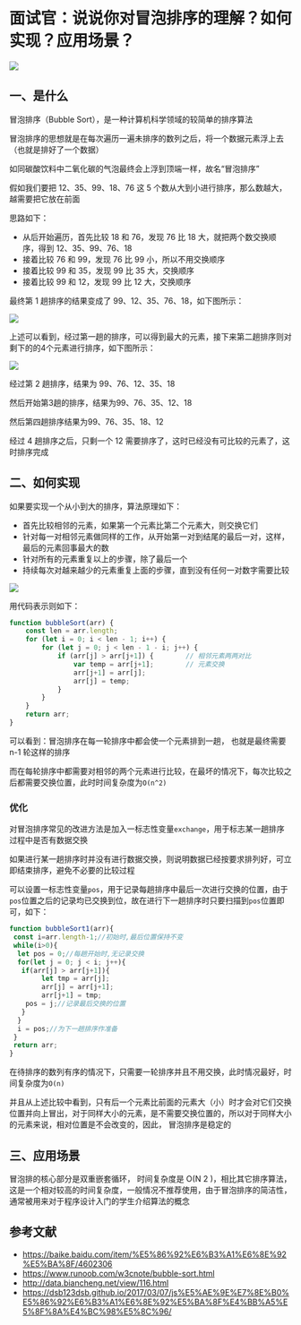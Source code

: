 # 面试官：说说你对冒泡排序的理解？如何实现？应用场景？

 ![](https://static.vue-js.com/6f5e0850-2652-11ec-a752-75723a64e8f5.png)


## 一、是什么

冒泡排序（Bubble Sort），是一种计算机科学领域的较简单的排序算法

冒泡排序的思想就是在每次遍历一遍未排序的数列之后，将一个数据元素浮上去（也就是排好了一个数据）

如同碳酸饮料中二氧化碳的气泡最终会上浮到顶端一样，故名“冒泡排序”

假如我们要把 12、35、99、18、76 这 5 个数从大到小进行排序，那么数越大，越需要把它放在前面

思路如下：

- 从后开始遍历，首先比较 18 和 76，发现 76 比 18 大，就把两个数交换顺序，得到 12、35、99、76、18
- 接着比较 76 和 99，发现 76 比 99 小，所以不用交换顺序
- 接着比较 99 和 35，发现 99 比 35 大，交换顺序
- 接着比较 99 和 12，发现 99 比 12 大，交换顺序

最终第 1 趟排序的结果变成了 99、12、35、76、18，如下图所示：

 ![](https://static.vue-js.com/7a363770-2652-11ec-8e64-91fdec0f05a1.png)

上述可以看到，经过第一趟的排序，可以得到最大的元素，接下来第二趟排序则对剩下的的4个元素进行排序，如下图所示：

 ![](https://static.vue-js.com/84b9ddf0-2652-11ec-a752-75723a64e8f5.png)

经过第 2 趟排序，结果为 99、76、12、35、18

然后开始第3趟的排序，结果为99、76、35、12、18

然后第四趟排序结果为99、76、35、18、12

经过 4 趟排序之后，只剩一个 12 需要排序了，这时已经没有可比较的元素了，这时排序完成

## 二、如何实现

如果要实现一个从小到大的排序，算法原理如下：

- 首先比较相邻的元素，如果第一个元素比第二个元素大，则交换它们
- 针对每一对相邻元素做同样的工作，从开始第一对到结尾的最后一对，这样，最后的元素回事最大的数
- 针对所有的元素重复以上的步骤，除了最后一个
- 持续每次对越来越少的元素重复上面的步骤，直到没有任何一对数字需要比较

![](https://www.runoob.com/wp-content/uploads/2019/03/bubbleSort.gif)

用代码表示则如下：

```js
function bubbleSort(arr) {
    const len = arr.length;
    for (let i = 0; i < len - 1; i++) {
        for (let j = 0; j < len - 1 - i; j++) {
            if (arr[j] > arr[j+1]) {        // 相邻元素两两对比
                var temp = arr[j+1];        // 元素交换
                arr[j+1] = arr[j];
                arr[j] = temp;
            }
        }
    }
    return arr;
}
```

可以看到：冒泡排序在每一轮排序中都会使一个元素排到一趟， 也就是最终需要 n-1 轮这样的排序

而在每轮排序中都需要对相邻的两个元素进行比较，在最坏的情况下，每次比较之后都需要交换位置，此时时间复杂度为`O(n^2)`



### 优化

对冒泡排序常见的改进方法是加入一标志性变量`exchange`，用于标志某一趟排序过程中是否有数据交换

如果进行某一趟排序时并没有进行数据交换，则说明数据已经按要求排列好，可立即结束排序，避免不必要的比较过程

可以设置一标志性变量`pos`，用于记录每趟排序中最后一次进行交换的位置，由于`pos`位置之后的记录均已交换到位，故在进行下一趟排序时只要扫描到`pos`位置即可，如下：

```js
function bubbleSort1(arr){
 const i=arr.length-1;//初始时,最后位置保持不变  
 while(i>0){
  let pos = 0;//每趟开始时,无记录交换
  for(let j = 0; j < i; j++){
   if(arr[j] > arr[j+1]){
        let tmp = arr[j];
        arr[j] = arr[j+1];
        arr[j+1] = tmp;
    pos = j;//记录最后交换的位置  
   }   
  }
  i = pos;//为下一趟排序作准备
 }
 return arr;
}
```

在待排序的数列有序的情况下，只需要一轮排序并且不用交换，此时情况最好，时间复杂度为`O(n)`

并且从上述比较中看到，只有后一个元素比前面的元素大（小）时才会对它们交换位置并向上冒出，对于同样大小的元素，是不需要交换位置的，所以对于同样大小的元素来说，相对位置是不会改变的，因此， 冒泡排序是稳定的





## 三、应用场景
冒泡排的核心部分是双重嵌套循环，
时间复杂度是 O(N 2 )，相比其它排序算法，这是一个相对较高的时间复杂度，一般情况不推荐使用，由于冒泡排序的简洁性，通常被用来对于程序设计入门的学生介绍算法的概念

## 参考文献

- https://baike.baidu.com/item/%E5%86%92%E6%B3%A1%E6%8E%92%E5%BA%8F/4602306
- https://www.runoob.com/w3cnote/bubble-sort.html
- http://data.biancheng.net/view/116.html
- https://dsb123dsb.github.io/2017/03/07/js%E5%AE%9E%E7%8E%B0%E5%86%92%E6%B3%A1%E6%8E%92%E5%BA%8F%E4%BB%A5%E5%8F%8A%E4%BC%98%E5%8C%96/